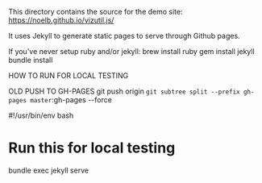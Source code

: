 This directory contains the source for the demo site:
https://noelb.github.io/vizutil.js/

It uses Jekyll to generate static pages to serve through Github pages.

If you've never setup ruby and/or jekyll:
brew install ruby
gem install jekyll
bundle install




HOW TO RUN FOR LOCAL TESTING


OLD PUSH TO GH-PAGES
git push origin `git subtree split --prefix gh-pages master`:gh-pages --force


#!/usr/bin/env bash
# Run this for local testing
bundle exec jekyll serve


